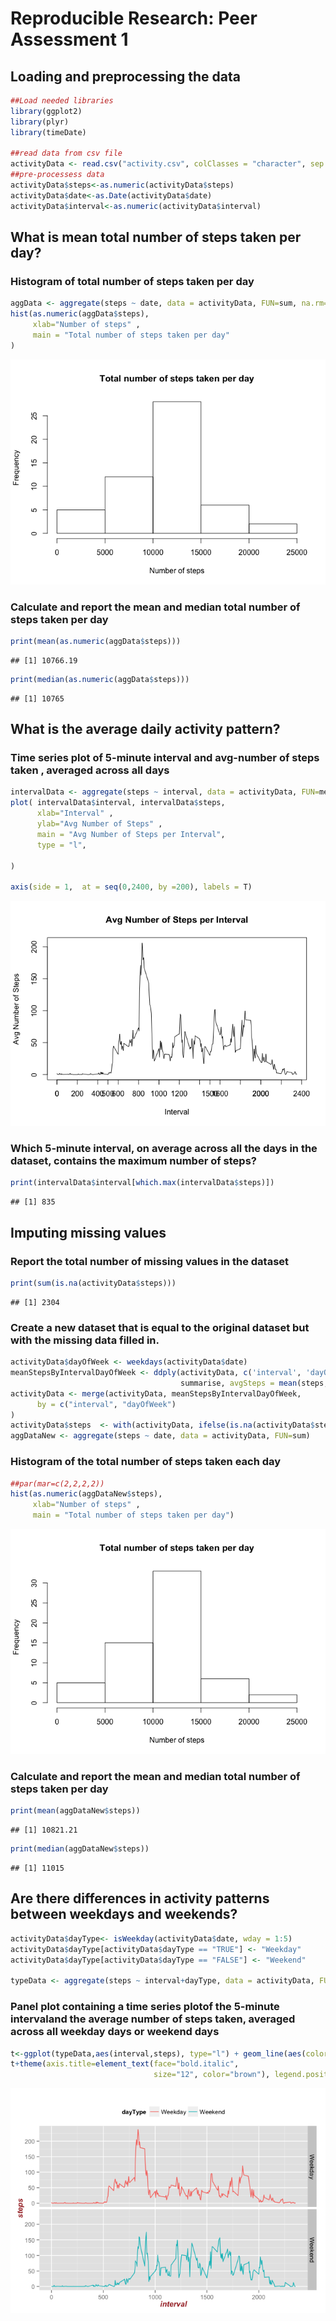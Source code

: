 # Reproducible Research: Peer Assessment 1


## Loading and preprocessing the data

```r
##Load needed libraries
library(ggplot2)
library(plyr)
library(timeDate)

##read data from csv file
activityData <- read.csv("activity.csv", colClasses = "character", sep = ",")
##pre-processess data 
activityData$steps<-as.numeric(activityData$steps)
activityData$date<-as.Date(activityData$date)
activityData$interval<-as.numeric(activityData$interval)
```


## What is mean total number of steps taken per day?

### Histogram of total number of steps taken per day

```r
aggData <- aggregate(steps ~ date, data = activityData, FUN=sum, na.rm=TRUE)
hist(as.numeric(aggData$steps),
     xlab="Number of steps" ,  
     main = "Total number of steps taken per day"
)
```

![](PA1_template_files/figure-html/unnamed-chunk-2-1.png) 

### Calculate and report the mean and median total number of steps taken per day

```r
print(mean(as.numeric(aggData$steps)))
```

```
## [1] 10766.19
```

```r
print(median(as.numeric(aggData$steps)))
```

```
## [1] 10765
```


## What is the average daily activity pattern?
### Time series plot of 5-minute interval and avg-number of steps taken , averaged across all days

```r
intervalData <- aggregate(steps ~ interval, data = activityData, FUN=mean, na.action  = na.pass, na.rm=TRUE)
plot( intervalData$interval, intervalData$steps, 
      xlab="Interval" , 
      ylab="Avg Number of Steps" , 
      main = "Avg Number of Steps per Interval",
      type = "l",
     
)

axis(side = 1,  at = seq(0,2400, by =200), labels = T)
```

![](PA1_template_files/figure-html/unnamed-chunk-4-1.png) 

### Which 5-minute interval, on average across all the days in the dataset, contains the maximum number of steps?

```r
print(intervalData$interval[which.max(intervalData$steps)])
```

```
## [1] 835
```

## Imputing missing values
### Report the total number of missing values in the dataset

```r
print(sum(is.na(activityData$steps)))
```

```
## [1] 2304
```
### Create a new dataset that is equal to the original dataset but with the missing data filled in.

```r
activityData$dayOfWeek <- weekdays(activityData$date)
meanStepsByIntervalDayOfWeek <- ddply(activityData, c('interval', 'dayOfWeek'),
                                      summarise, avgSteps = mean(steps, na.rm=TRUE))
activityData <- merge(activityData, meanStepsByIntervalDayOfWeek, 
      by = c("interval", "dayOfWeek") 
)
activityData$steps  <- with(activityData, ifelse(is.na(activityData$steps), activityData$avgSteps, activityData$steps))
aggDataNew <- aggregate(steps ~ date, data = activityData, FUN=sum)
```
### Histogram of the total number of steps taken each day

```r
##par(mar=c(2,2,2,2))
hist(as.numeric(aggDataNew$steps),
     xlab="Number of steps" ,  
     main = "Total number of steps taken per day")
```

![](PA1_template_files/figure-html/unnamed-chunk-8-1.png) 


### Calculate and report the mean and median total number of steps taken per day


```r
print(mean(aggDataNew$steps))
```

```
## [1] 10821.21
```

```r
print(median(aggDataNew$steps))
```

```
## [1] 11015
```
## Are there differences in activity patterns between weekdays and weekends?

```r
activityData$dayType<- isWeekday(activityData$date, wday = 1:5)
activityData$dayType[activityData$dayType == "TRUE"] <- "Weekday"
activityData$dayType[activityData$dayType == "FALSE"] <- "Weekend"

typeData <- aggregate(steps ~ interval+dayType, data = activityData, FUN=mean, na.action  = na.pass, na.rm=TRUE)
```

### Panel plot containing a time series plotof the 5-minute intervaland the average number of steps taken, averaged across all weekday days or weekend days 

```r
t<-ggplot(typeData,aes(interval,steps), type="l") + geom_line(aes(color=dayType))+ facet_grid(dayType~.,)
t+theme(axis.title=element_text(face="bold.italic", 
                                size="12", color="brown"), legend.position="top")
```

![](PA1_template_files/figure-html/unnamed-chunk-11-1.png) 
